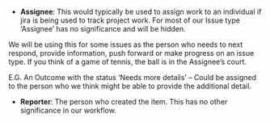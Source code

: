- **Assignee**: This would typically be used to assign work to an individual if jira is being used to track project work. For most of our Issue type ‘Assignee’ has no significance and will be hidden.

We will be using this for some issues as the person who needs to next respond, provide information, push forward or make progress on an issue type. If you think of a game of tennis, the ball is in the Assignee’s court.

E.G. An Outcome with the status ‘Needs more details’ – Could be assigned to the person who we think might be able to provide the additional detail.

- **Reporter**: The person who created the item. This has no other significance in our workflow.
